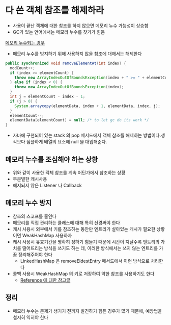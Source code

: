 # 다 쓴 객체 참조를 해제하라
- 사용이 끝난 객체에 대한 참조를 하지 않으면 메모리 누수 가능성이 상승함
- GC가 있는 언어에서는 메모리 누수를 찾기가 힘듬

[메모리 누수되는 경우](https://github.com/pch8388/study-java-base/blob/9dffc1e3c8fafdfc19d9240b7deaec8fa7056d19/src/test/java/me/study/base/effective/item7/StackTest.java)

- 메모리 누수를 방지하기 위해 사용하지 않을 참조에 대해서는 해제한다
```java
public synchronized void removeElementAt(int index) {
  modCount++;
  if (index >= elementCount) {
    throw new ArrayIndexOutOfBoundsException(index + " >= " + elementCount);
  } else if (index < 0) {
    throw new ArrayIndexOutOfBoundsException(index);
  }
  int j = elementCount - index - 1;
  if (j > 0) {
    System.arraycopy(elementData, index + 1, elementData, index, j);
  }
  elementCount--;
  elementData[elementCount] = null; /* to let gc do its work */
}
```
- 자바에 구현되어 있는 stack 의 pop 메서드에서 객체 참조를 해제하는 방법이다.생각보다 심플하게 배열의 요소에 null 을 대입해준다.

## 메모리 누수를 조심해야 하는 상황
- 위와 같이 사용한 객체 참조를 계속 어딘가에서 참조하는 상황
- 무분별한 캐시사용
- 해지되지 않은 Listener 나 Callback

## 메모리 누수 방지
- 참조의 스코프를 줄인다
- 메모리를 직접 관리하는 클래스에 대해 특히 신경써야 한다
- 캐시 사용시 외부에서 키를 참조하는 동안만 엔트리가 살아있는 캐시가 필요한 상황이면 WeakHashMap 사용하자
- 캐시 사용시 유효기간을 명확히 정하기 힘들기 때문에 시간이 지날수록 엔트리의 가치를 떨어뜨리는 방식을 쓰기도 하는 데, 이러한 방식에서는 쓰지 않는 엔트리를 가끔 정리해주어야 한다
  - LinkedHashMap 은 removeEldestEntry 메서드에서 이런 방식으로 처리한다
- 콜백 사용시 WeakHashMap 의 키로 저장하여 약한 참조를 사용하기도 한다
  - [Reference 에 대한 참고글](https://d2.naver.com/helloworld/329631)

## 정리
- 메모리 누수는 문제가 생기기 전까지 발견하기 힘든 경우가 많기 때문에, 예방법을 철저히 익혀야 한다
